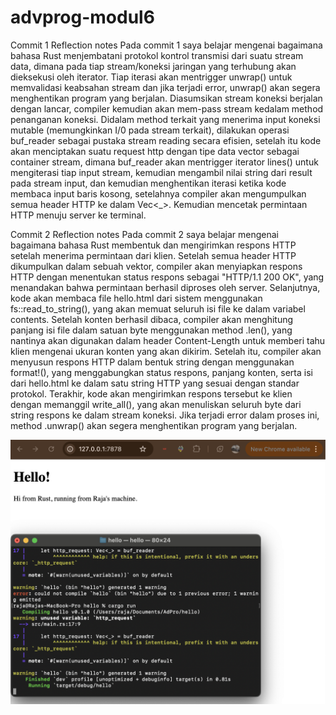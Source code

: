 # advprog-modul6

Commit 1 Reflection notes
    Pada commit 1 saya belajar mengenai bagaimana bahasa Rust menjembatani protokol kontrol transmisi
    dari suatu stream data, dimana pada tiap stream/koneksi jaringan yang terhubung akan dieksekusi oleh
    iterator. Tiap iterasi akan mentrigger unwrap() untuk memvalidasi keabsahan stream dan jika terjadi error, unwrap() akan segera menghentikan program yang berjalan. Diasumsikan stream koneksi berjalan dengan lancar, compiler kemudian akan mem-pass stream kedalam method penanganan koneksi. Didalam method terkait yang menerima input koneksi mutable (memungkinkan I/0 pada stream terkait), dilakukan operasi buf_reader sebagai pustaka stream reading secara efisien, setelah itu kode akan menciptakan suatu request http dengan tipe data vector sebagai container stream, dimana buf_reader akan mentrigger iterator lines() untuk mengiterasi tiap input stream, kemudian mengambil nilai string dari result pada stream input, dan kemudian menghentikan iterasi ketika kode membaca input baris kosong, setelahnya compiler akan mengumpulkan semua header HTTP ke dalam Vec<_>. Kemudian mencetak permintaan HTTP menuju server ke terminal.

Commit 2 Reflection notes
    Pada commit 2 saya belajar mengenai bagaimana bahasa Rust membentuk dan mengirimkan respons HTTP setelah menerima permintaan dari klien. Setelah semua header HTTP dikumpulkan dalam sebuah vektor, compiler akan menyiapkan respons HTTP dengan menentukan status respons sebagai "HTTP/1.1 200 OK", yang menandakan bahwa permintaan berhasil diproses oleh server. Selanjutnya, kode akan membaca file hello.html dari sistem menggunakan fs::read_to_string(), yang akan memuat seluruh isi file ke dalam variabel contents. Setelah konten berhasil dibaca, compiler akan menghitung panjang isi file dalam satuan byte menggunakan method .len(), yang nantinya akan digunakan dalam header Content-Length untuk memberi tahu klien mengenai ukuran konten yang akan dikirim. Setelah itu, compiler akan menyusun respons HTTP dalam bentuk string dengan menggunakan format!(), yang menggabungkan status respons, panjang konten, serta isi dari hello.html ke dalam satu string HTTP yang sesuai dengan standar protokol. Terakhir, kode akan mengirimkan respons tersebut ke klien dengan memanggil write_all(), yang akan menuliskan seluruh byte dari string respons ke dalam stream koneksi. Jika terjadi error dalam proses ini, method .unwrap() akan segera menghentikan program yang berjalan.

![Commit 2 screen capture](/assets/images/commit2.png)

